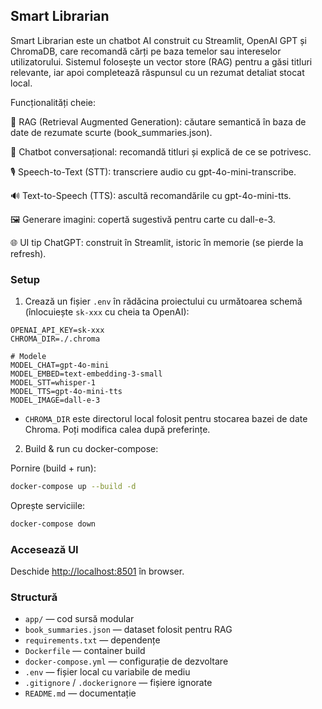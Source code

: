 ## Smart Librarian

Smart Librarian este un chatbot AI construit cu Streamlit, OpenAI GPT și ChromaDB, care recomandă cărți pe baza temelor sau intereselor utilizatorului. Sistemul folosește un vector store (RAG) pentru a găsi titluri relevante, iar apoi completează răspunsul cu un rezumat detaliat stocat local.

Funcționalități cheie:

🔎 RAG (Retrieval Augmented Generation): căutare semantică în baza de date de rezumate scurte (book_summaries.json).

💬 Chatbot conversațional: recomandă titluri și explică de ce se potrivesc.

🎙️ Speech-to-Text (STT): transcriere audio cu gpt-4o-mini-transcribe.

🔊 Text-to-Speech (TTS): ascultă recomandările cu gpt-4o-mini-tts.

🖼️ Generare imagini: copertă sugestivă pentru carte cu dall-e-3.

🌐 UI tip ChatGPT: construit în Streamlit, istoric în memorie (se pierde la refresh).

### Setup
1. Crează un fișier `.env` în rădăcina proiectului cu următoarea schemă (înlocuiește `sk-xxx` cu cheia ta OpenAI):

```env
OPENAI_API_KEY=sk-xxx
CHROMA_DIR=./.chroma

# Modele
MODEL_CHAT=gpt-4o-mini
MODEL_EMBED=text-embedding-3-small
MODEL_STT=whisper-1
MODEL_TTS=gpt-4o-mini-tts
MODEL_IMAGE=dall-e-3
```

- `CHROMA_DIR` este directorul local folosit pentru stocarea bazei de date Chroma. Poți modifica calea după preferințe.


2. Build & run cu docker-compose:

Pornire (build + run):

```sh
docker-compose up --build -d
```

Oprește serviciile:

```sh
docker-compose down
```

### Accesează UI
Deschide [http://localhost:8501](http://localhost:8501) în browser.

### Structură
- `app/` — cod sursă modular
- `book_summaries.json` — dataset folosit pentru RAG
- `requirements.txt` — dependențe
- `Dockerfile` — container build
- `docker-compose.yml` — configurație de dezvoltare
- `.env` — fișier local cu variabile de mediu
- `.gitignore` / `.dockerignore` — fișiere ignorate
- `README.md` — documentație
